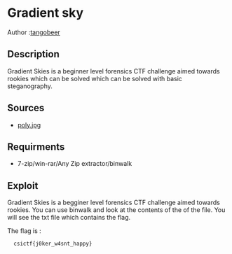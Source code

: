 # Gradient sky

Author :[tangobeer](https://github.com/ritwikgoel) 

## Description

Gradient Skies is a beginner level forensics CTF challenge aimed towards rookies which can be solved which can be solved with basic steganography.

## Sources 

- [poly.jpg](https://github.com/ritwikgoel/ctf-challenges/raw/master/forensics/Gradient%20sky/poly.jpg)

## Requirments 

- 7-zip/win-rar/Any Zip extractor/binwalk 

## Exploit 

Gradient Skies is a begginer level forensics CTF challenge aimed towards rookies. You can use binwalk and look at the contents of the of the file. You will see the txt file which contains the flag. 

The flag is : 

```
  csictf{j0ker_w4snt_happy}
```
